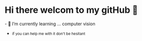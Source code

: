 ### 
<h1>Hi there welcom to my gitHub 👋</h1>
- 🌱 I’m currently learning ... computer vision <br>
<ul>
  <li><small>if you can help me with it don't be hesitant</small></li>
</ul>
<!--
**chahinefehri7/chahinefehri7** is a ✨ _special_ ✨ repository because its `README.md` (this file) appears on your GitHub profile.

Here are some ideas to get you started:

- 🔭 I’m currently working on ...
- 👯 I’m looking to collaborate on ...
- 🤔 I’m looking for help with ...
- 💬 Ask me about ...
- 📫 How to reach me: ...
- 😄 Pronouns: ...
- ⚡ Fun fact: ...
-->

